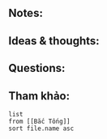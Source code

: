 
## Notes:


## Ideas & thoughts:

## Questions:


## Tham khảo:
```dataview
list
from [[Bắc Tống]]
sort file.name asc
```